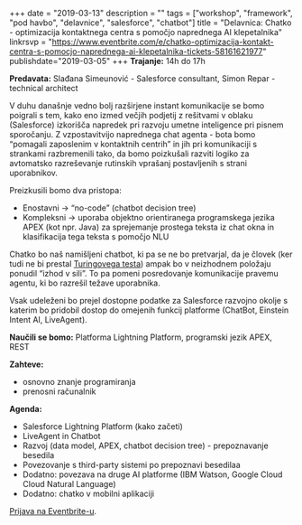 +++
date = "2019-03-13"
description = ""
tags = ["workshop", "framework", "pod havbo", "delavnice", "salesforce", "chatbot"]
title = "Delavnica: Chatko - optimizacija kontaktnega centra s pomočjo naprednega AI klepetalnika"
linkrsvp = "https://www.eventbrite.com/e/chatko-optimizacija-kontakt-centra-s-pomocjo-naprednega-ai-klepetalnika-tickets-58161621977"
publishdate="2019-03-05"
+++
**Trajanje:** 14h do 17h

**Predavata:** Slađana Simeunović - Salesforce consultant, Simon Repar - technical architect

V duhu današnje vedno bolj razširjene instant komunikacije se bomo poigrali s tem, kako eno izmed večjih podjetij z rešitvami v oblaku (Salesforce) izkorišča napredek pri razvoju umetne inteligence pri pisnem sporočanju. Z vzpostavitvijo naprednega chat agenta - bota bomo “pomagali zaposlenim v kontaktnih centrih” in jih pri komunikaciji s strankami razbremenili tako, da bomo poizkušali razviti logiko za avtomatsko razreševanje rutinskih vprašanj postavljenih s strani uporabnikov.

Preizkusili bomo dva pristopa:

- Enostavni → “no-code” (chatbot decision tree)
- Kompleksni → uporaba objektno orientiranega programskega jezika APEX (kot npr. Java) za sprejemanje prostega teksta iz chat okna in klasifikacija tega teksta s pomočjo NLU

Chatko bo naš namišljeni chatbot, ki pa se ne bo pretvarjal, da je človek (ker tudi ne bi prestal [Turingovega testa](https://en.wikipedia.org/wiki/Turing_test)) ampak bo v neizhodnem položaju ponudil “izhod v sili”. To pa pomeni posredovanje komunikacije pravemu agentu, ki bo razrešil težave uporabnika.

Vsak udeleženi bo prejel dostopne podatke za Salesforce razvojno okolje s katerim bo pridobil dostop do omejenih funkcij platforme (ChatBot, Einstein Intent AI, LiveAgent).
 
**Naučili se bomo:** Platforma Lightning Platform, programski jezik APEX, REST

<!--more-->

**Zahteve:**

- osnovno znanje programiranja
- prenosni računalnik

**Agenda:**

- Salesforce Lightning Platform (kako začeti)
- LiveAgent in Chatbot 
- Razvoj (data model, APEX, chatbot decision tree) - prepoznavanje besedila
- Povezovanje s third-party sistemi po prepoznavi besedilaa 
- Dodatno: povezava na druge AI platforme (IBM Watson, Google Cloud Cloud Natural Language)
- Dodatno: chatko v mobilni aplikaciji

[Prijava na Eventbrite-u](https://www.eventbrite.com/e/chatko-optimizacija-kontakt-centra-s-pomocjo-naprednega-ai-klepetalnika-tickets-58161621977).